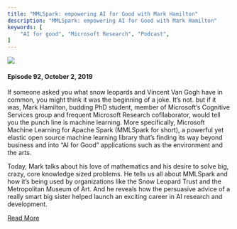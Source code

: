 ```yaml
---
title: "MMLSpark: empowering AI for Good with Mark Hamilton"
description: "MMLSpark: empowering AI for Good with Mark Hamilton"
keywords: [
	"AI for good", "Microsoft Research", "Podcast",
]
---
```


<img src="https://www.microsoft.com/en-us/research/uploads/prod/2019/09/Mark-Hamilton_Podcast_Site_09_2019_1400x788.png" />

<h4>Episode 92, October 2, 2019</h4>

If someone asked you what snow leopards and Vincent Van Gogh have in common, you might think it was the beginning of a joke. <!--truncate--> It’s not. but if it was, Mark Hamilton, budding PhD student, member of Microsoft’s Cognitive Services group and frequent Microsoft Research cofllaborator, would tell you the punch line is machine learning. More specifically, Microsoft Machine Learning for Apache Spark (MMLSpark for short), a powerful yet elastic open source machine learning library that’s finding its way beyond business and into “AI for Good” applications such as the environment and the arts.

Today, Mark talks about his love of mathematics and his desire to solve big, crazy, core knowledge sized problems. He tells us all about MMLSpark and how it’s being used by organizations like the Snow Leopard Trust and the Metropolitan Museum of Art. And he reveals how the persuasive advice of a really smart big sister helped launch an exciting career in AI research and development.

[Read More](https://www.microsoft.com/en-us/research/podcast/mmlspark-empowering-ai-for-good-with-mark-hamilton/)
